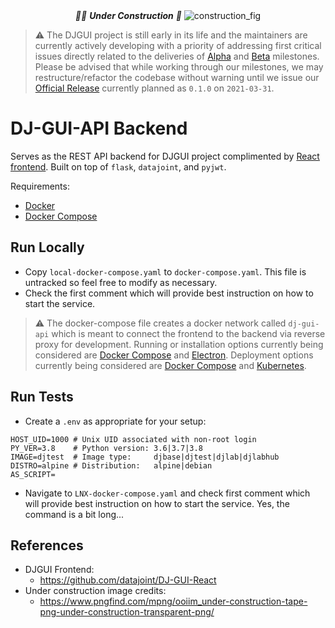 <div
<p align="center">
  <em>👷‍♀️ <b>Under Construction</b> 👷</em>
  <img src="under_contruction.png" alt="construction_fig"/>  
</p>
</div>

> :warning: The DJGUI project is still early in its life and the maintainers are currently actively developing with a priority of addressing first critical issues directly related to the deliveries of [Alpha](https://github.com/datajoint/DJ-GUI-API/milestone/1) and [Beta](https://github.com/datajoint/DJ-GUI-API/milestone/2) milestones. Please be advised that while working through our milestones, we may restructure/refactor the codebase without warning until we issue our [Official Release](https://github.com/datajoint/DJ-GUI-API/milestone/3) currently planned as `0.1.0` on `2021-03-31`.

# DJ-GUI-API Backend

Serves as the REST API backend for DJGUI project complimented by [React frontend](https://github.com/datajoint/DJ-GUI-React).
Built on top of `flask`, `datajoint`, and `pyjwt`.

Requirements:
- [Docker](https://docs.docker.com/get-docker/  )
- [Docker Compose](https://docs.docker.com/compose/install/)

## Run Locally

- Copy `local-docker-compose.yaml` to `docker-compose.yaml`. This file is untracked so feel free to modify as necessary.
- Check the first comment which will provide best instruction on how to start the service.

> :warning: The docker-compose file creates a docker network called `dj-gui-api` which is meant to connect the frontend to the backend via reverse proxy for development. Running or installation options currently being considered are [Docker Compose](https://docs.docker.com/compose/install/) and [Electron](https://www.electronjs.org/). Deployment options currently being considered are [Docker Compose](https://docs.docker.com/compose/install/) and [Kubernetes](https://kubernetes.io/docs/tutorials/kubernetes-basics/).

## Run Tests

- Create a `.env` as appropriate for your setup:
```shell
HOST_UID=1000 # Unix UID associated with non-root login
PY_VER=3.8    # Python version: 3.6|3.7|3.8
IMAGE=djtest  # Image type:     djbase|djtest|djlab|djlabhub
DISTRO=alpine # Distribution:   alpine|debian
AS_SCRIPT=
```
- Navigate to `LNX-docker-compose.yaml` and check first comment which will provide best instruction on how to start the service. Yes, the command is a bit long...

## References

- DJGUI Frontend:
  - https://github.com/datajoint/DJ-GUI-React
- Under construction image credits:
  - https://www.pngfind.com/mpng/ooiim_under-construction-tape-png-under-construction-transparent-png/

